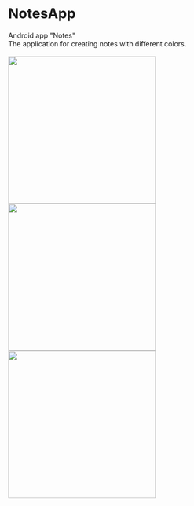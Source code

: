 # NotesApp
Android app "Notes"
<br>
The application for creating notes with different colors.
<br>
<br>
<img height="300" src="https://i.ibb.co/7n9jhFV/notes1.jpg">
<img height="300" src="https://i.ibb.co/bBkmDjQ/notes2.jpg">
<img height="300" src="https://i.ibb.co/bNLYTfv/notes3.jpg">
<br>

